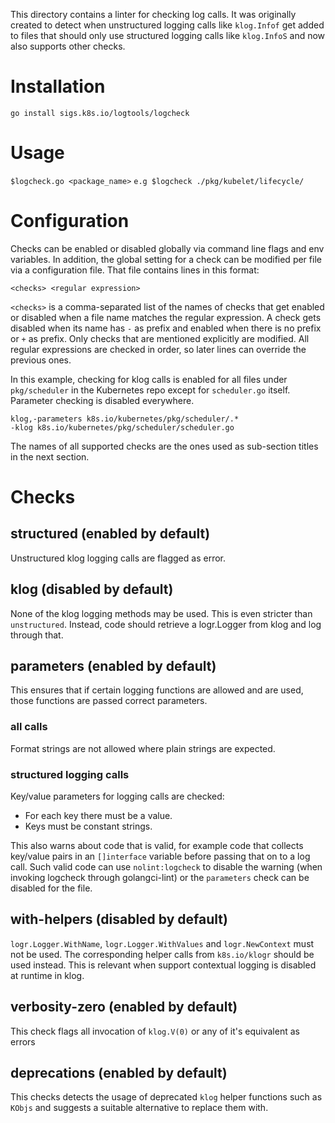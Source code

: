 This directory contains a linter for checking log calls. It was originally
created to detect when unstructured logging calls like `klog.Infof` get added
to files that should only use structured logging calls like `klog.InfoS`
and now also supports other checks.

# Installation

`go install sigs.k8s.io/logtools/logcheck`

# Usage

`$logcheck.go <package_name>`
`e.g $logcheck ./pkg/kubelet/lifecycle/`

# Configuration

Checks can be enabled or disabled globally via command line flags and env
variables. In addition, the global setting for a check can be modified per file
via a configuration file. That file contains lines in this format:

```
<checks> <regular expression>
```

`<checks>` is a comma-separated list of the names of checks that get enabled or
disabled when a file name matches the regular expression. A check gets disabled
when its name has `-` as prefix and enabled when there is no prefix or `+` as
prefix. Only checks that are mentioned explicitly are modified. All regular
expressions are checked in order, so later lines can override the previous
ones.

In this example, checking for klog calls is enabled for all files under
`pkg/scheduler` in the Kubernetes repo except for `scheduler.go`
itself. Parameter checking is disabled everywhere.

```
klog,-parameters k8s.io/kubernetes/pkg/scheduler/.*
-klog k8s.io/kubernetes/pkg/scheduler/scheduler.go
```

The names of all supported checks are the ones used as sub-section titles in
the next section.

# Checks

## structured (enabled by default)

Unstructured klog logging calls are flagged as error.

## klog (disabled by default)

None of the klog logging methods may be used. This is even stricter than
`unstructured`. Instead, code should retrieve a logr.Logger from klog and log
through that.

## parameters (enabled by default)

This ensures that if certain logging functions are allowed and are used, those
functions are passed correct parameters.

### all calls

Format strings are not allowed where plain strings are expected.

### structured logging calls

Key/value parameters for logging calls are checked:
- For each key there must be a value.
- Keys must be constant strings.

This also warns about code that is valid, for example code that collects
key/value pairs in an `[]interface` variable before passing that on to a log
call. Such valid code can use `nolint:logcheck` to disable the warning (when
invoking logcheck through golangci-lint) or the `parameters` check can be
disabled for the file.

## with-helpers (disabled by default)

`logr.Logger.WithName`, `logr.Logger.WithValues` and `logr.NewContext` must not
be used.  The corresponding helper calls from `k8s.io/klogr` should be used
instead. This is relevant when support contextual logging is disabled at
runtime in klog.

## verbosity-zero (enabled by default)

This check flags all invocation of `klog.V(0)` or any of it's equivalent as errors

## deprecations (enabled by default)

This checks detects the usage of deprecated `klog` helper functions such as `KObjs` and suggests
a suitable alternative to replace them with.